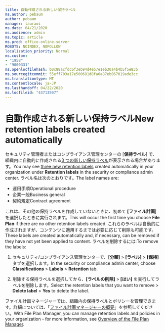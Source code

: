 ```yaml
---
title: 自動作成される新しい保持ラベル
ms.author: pebaum
author: pebaum
manager: laurawi
ms.date: 04/21/2020
ms.audience: admin
ms.topic: article
ms.prod: office-online-server
ROBOTS: NOINDEX, NOFOLLOW
localization_priority: Normal
ms.custom:
- "1958"
- "9000331"
ms.openlocfilehash: b0c88acfdc6f3eb94d4eb7e1eb30a4b4b5f5e83b
ms.sourcegitcommit: 55eff703a17e500681d8fa6a87eb067019ade3cc
ms.translationtype: MT
ms.contentlocale: ja-JP
ms.lasthandoff: 04/22/2020
ms.locfileid: "43713507"
---
```

# <a name="new-retention-labels-created-automatically"></a><span data-ttu-id="3b579-102">自動作成される新しい保持ラベル</span><span class="sxs-lookup"><span data-stu-id="3b579-102">New retention labels created automatically</span></span>

<span data-ttu-id="3b579-103">セキュリティ管理者またはコンプライアンス管理センターの [**保持ラベル**] で、組織内に自動的に作成される[3 つの新しい保持ラベル](https://docs.microsoft.com/office365/securitycompliance/file-plan-manager#default-retention-labels-and-label-policy)が表示される場合があります。</span><span class="sxs-lookup"><span data-stu-id="3b579-103">You may see [three new retention labels](https://docs.microsoft.com/office365/securitycompliance/file-plan-manager#default-retention-labels-and-label-policy) created automatically in your organization under **Retention labels** in the security or compliance admin center.</span></span> <span data-ttu-id="3b579-104">ラベル名は次のとおりです。</span><span class="sxs-lookup"><span data-stu-id="3b579-104">The label names are:</span></span>

- <span data-ttu-id="3b579-105">運用手順</span><span class="sxs-lookup"><span data-stu-id="3b579-105">Operational procedure</span></span>
- <span data-ttu-id="3b579-106">企業一般</span><span class="sxs-lookup"><span data-stu-id="3b579-106">Business general</span></span>
- <span data-ttu-id="3b579-107">契約規定</span><span class="sxs-lookup"><span data-stu-id="3b579-107">Contract agreement</span></span>

<span data-ttu-id="3b579-108">これは、その他の保持ラベルを作成していないときに、初めて **[ファイル計画]** を選択したときに実行されます。</span><span class="sxs-lookup"><span data-stu-id="3b579-108">This will occur the first time you choose **File Plan** if there are no other retention labels created.</span></span> <span data-ttu-id="3b579-109">これらのラベルは自動的に作成されますが、コンテンツに適用するまでは必要に応じて削除も可能です。</span><span class="sxs-lookup"><span data-stu-id="3b579-109">These labels are created automatically and, if necessary, can be removed if they have not yet been applied to content.</span></span> <span data-ttu-id="3b579-110">ラベルを削除するには:</span><span class="sxs-lookup"><span data-stu-id="3b579-110">To remove the labels:</span></span>

1. <span data-ttu-id="3b579-111">セキュリティ/コンプライアンス管理センターで、**[分類]** > **[ラベル]** > **[保持]** タブを選択します。</span><span class="sxs-lookup"><span data-stu-id="3b579-111">In the security or compliance admin center, choose **Classifications** > **Labels** > **Retention** tab.</span></span>

1. <span data-ttu-id="3b579-112">削除する保持ラベルを選択してから、**[ラベルの削除]** > **[はい]** を実行してラベルを削除します。</span><span class="sxs-lookup"><span data-stu-id="3b579-112">Select the retention labels that you want to remove > **Delete label** > **Yes** to delete the label.</span></span>

<span data-ttu-id="3b579-113">ファイル計画マネージャーでは、組織内の保持ラベルとポリシーを管理できます。詳細については、「[ファイル計画マネージャーの概要](https://docs.microsoft.com/office365/securitycompliance/file-plan-manager)」を参照してください。</span><span class="sxs-lookup"><span data-stu-id="3b579-113">With File Plan Manager, you can manage retention labels and policies in your organization - for more information, see [Overview of the File Plan Manager](https://docs.microsoft.com/office365/securitycompliance/file-plan-manager).</span></span>